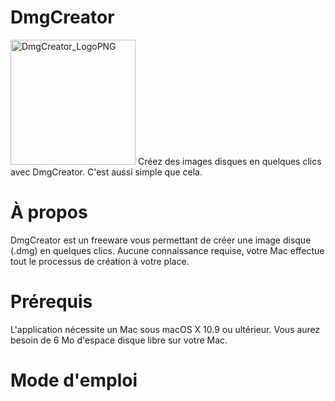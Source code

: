 # DmgCreator
<img width="200" alt="DmgCreator_LogoPNG" src="https://user-images.githubusercontent.com/108399865/236302590-2cc77afc-a58e-4e23-a991-e766cec7bcc8.png">
Créez des images disques en quelques clics avec DmgCreator. C'est aussi simple que cela.

# À propos
DmgCreator est un freeware vous permettant de créer une image disque (.dmg) en quelques clics. Aucune connaissance requise, votre Mac effectue tout le processus de création à votre place.

# Prérequis
L'application nécessite un Mac sous macOS X 10.9 ou ultérieur.
Vous aurez besoin de 6 Mo d'espace disque libre sur votre Mac.

# Mode d'emploi
